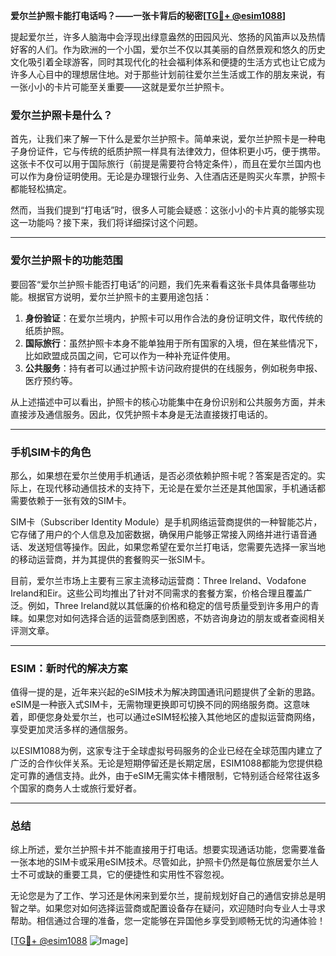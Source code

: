 **爱尔兰护照卡能打电话吗？——一张卡背后的秘密[[TG💪+ @esim1088](https://t.me/s/esim1088)]**

提起爱尔兰，许多人脑海中会浮现出绿意盎然的田园风光、悠扬的风笛声以及热情好客的人们。作为欧洲的一个小国，爱尔兰不仅以其美丽的自然景观和悠久的历史文化吸引着全球游客，同时其现代化的社会福利体系和便捷的生活方式也让它成为许多人心目中的理想居住地。对于那些计划前往爱尔兰生活或工作的朋友来说，有一张小小的卡片可能至关重要——这就是爱尔兰护照卡。

### 爱尔兰护照卡是什么？

首先，让我们来了解一下什么是爱尔兰护照卡。简单来说，爱尔兰护照卡是一种电子身份证件，它与传统的纸质护照一样具有法律效力，但体积更小巧，便于携带。这张卡不仅可以用于国际旅行（前提是需要符合特定条件），而且在爱尔兰国内也可以作为身份证明使用。无论是办理银行业务、入住酒店还是购买火车票，护照卡都能轻松搞定。

然而，当我们提到“打电话”时，很多人可能会疑惑：这张小小的卡片真的能够实现这一功能吗？接下来，我们将详细探讨这个问题。

---

### 爱尔兰护照卡的功能范围

要回答“爱尔兰护照卡能否打电话”的问题，我们先来看看这张卡具体具备哪些功能。根据官方说明，爱尔兰护照卡的主要用途包括：

1. **身份验证**：在爱尔兰境内，护照卡可以用作合法的身份证明文件，取代传统的纸质护照。
2. **国际旅行**：虽然护照卡本身不能单独用于所有国家的入境，但在某些情况下，比如欧盟成员国之间，它可以作为一种补充证件使用。
3. **公共服务**：持有者可以通过护照卡访问政府提供的在线服务，例如税务申报、医疗预约等。

从上述描述中可以看出，护照卡的核心功能集中在身份识别和公共服务方面，并未直接涉及通信服务。因此，仅凭护照卡本身是无法直接拨打电话的。

---

### 手机SIM卡的角色

那么，如果想在爱尔兰使用手机通话，是否必须依赖护照卡呢？答案是否定的。实际上，在现代移动通信技术的支持下，无论是在爱尔兰还是其他国家，手机通话都需要依赖于一张有效的SIM卡。

SIM卡（Subscriber Identity Module）是手机网络运营商提供的一种智能芯片，它存储了用户的个人信息及加密数据，确保用户能够正常接入网络并进行语音通话、发送短信等操作。因此，如果您希望在爱尔兰打电话，您需要先选择一家当地的移动运营商，并为其提供的套餐购买一张SIM卡。

目前，爱尔兰市场上主要有三家主流移动运营商：Three Ireland、Vodafone Ireland和Eir。这些公司均推出了针对不同需求的套餐方案，价格合理且覆盖广泛。例如，Three Ireland就以其低廉的价格和稳定的信号质量受到许多用户的青睐。如果您对如何选择合适的运营商感到困惑，不妨咨询身边的朋友或者查阅相关评测文章。

---

### ESIM：新时代的解决方案

值得一提的是，近年来兴起的eSIM技术为解决跨国通讯问题提供了全新的思路。eSIM是一种嵌入式SIM卡，无需物理更换即可切换不同的网络服务商。这意味着，即便您身处爱尔兰，也可以通过eSIM轻松接入其他地区的虚拟运营商网络，享受更加灵活多样的通信服务。

以ESIM1088为例，这家专注于全球虚拟号码服务的企业已经在全球范围内建立了广泛的合作伙伴关系。无论是短期停留还是长期定居，ESIM1088都能为您提供稳定可靠的通信支持。此外，由于eSIM无需实体卡槽限制，它特别适合经常往返多个国家的商务人士或旅行爱好者。

---

### 总结

综上所述，爱尔兰护照卡并不能直接用于打电话。想要实现通话功能，您需要准备一张本地的SIM卡或采用eSIM技术。尽管如此，护照卡仍然是每位旅居爱尔兰人士不可或缺的重要工具，它的便捷性和实用性不容忽视。

无论您是为了工作、学习还是休闲来到爱尔兰，提前规划好自己的通信安排总是明智之举。如果您对如何选择运营商或配置设备存在疑问，欢迎随时向专业人士寻求帮助。相信通过合理的准备，您一定能够在异国他乡享受到顺畅无忧的沟通体验！

[[TG💪+ @esim1088](https://t.me/s/esim1088) ![Image](https://i.postimg.cc/4NQfJmqS/Snipaste-2025-05-13-00-14-12.png)]